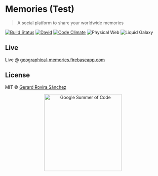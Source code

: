# Memories (Test)

> A social platform to share your worldwide memories

[![Build Status](https://travis-ci.org/zurfyx/memories.svg?branch=master)](https://travis-ci.org/zurfyx/memories)
[![David](https://david-dm.org/zurfyx/memories.svg)](https://david-dm.org/zurfyx/memories)
[![Code Climate](https://codeclimate.com/github/zurfyx/memories/badges/gpa.svg)](https://codeclimate.com/github/zurfyx/memories)
![Physical Web](https://img.shields.io/badge/Physical%20Web-%E2%9C%94-blue.svg)
![Liquid Galaxy](https://img.shields.io/badge/Liquid%20Galaxy-%E2%9C%94-blue.svg)

## Live

Live @ [geographical-memories.firebaseapp.com](https://geographical-memories.firebaseapp.com)

## License

MIT © [Gerard Rovira Sánchez](//zurfyx.com)

<p align="center">
  <img src="https://lh5.googleusercontent.com/_uwWzNbZjbpgSICWTqjo2Yn-b3lzj2y-Um8XbhXyhRAMecshGI0PnGK6N0fU2IDFTFvdg7d3kbKq-5CQKYgtpavztSCeC33QGvs2-AHM0csx5kc-RwleCIHysG47FfrH6uvDl82Z" width="250px" alt="Google Summer of Code" />
</p>